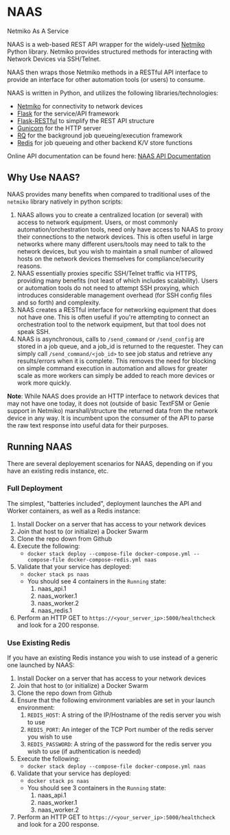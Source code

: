 # NAAS
Netmiko As A Service

NAAS is a web-based REST API wrapper for the widely-used [Netmiko](https://github.com/ktbyers/netmiko)
 Python library.  Netmiko provides structured methods for interacting with Network Devices via SSH/Telnet.


NAAS then wraps those Netmiko methods in a RESTful API interface to provide an interface
 for other automation tools (or users) to consume.

NAAS is written in Python, and utilizes the following libraries/technologies:
    
* [Netmiko](https://github.com/ktbyers/netmiko) for connectivity to network devices
* [Flask](https://github.com/pallets/flask) for the service/API framework
* [Flask-RESTful](https://github.com/flask-restful/flask-restful) to simplify the REST API structure
* [Gunicorn](https://github.com/benoitc/gunicorn) for the HTTP server
* [RQ](https://github.com/rq/rq) for the background job queueing/execution framework
* [Redis](https://github.com/antirez/redis) for job queueing and other backend K/V store functions

Online API documentation can be found here: [NAAS API Documentation](https://lykinsbd.github.io/naas)

## Why Use NAAS?

NAAS provides many benefits when compared to traditional uses of the `netmiko` library natively
in python scripts:

1. NAAS allows you to create a centralized location (or several) with access to network equipment.
 Users, or most commonly automation/orchestration tools, need only have access to NAAS to proxy their
 connections to the network devices. This is often useful in large networks where many different
 users/tools may need to talk to the network devices, but you wish to maintain a small number of
 allowed hosts on the network devices themselves for compliance/security reasons.
2. NAAS essentially proxies specific SSH/Telnet traffic via HTTPS, providing many benefits 
 (not least of which includes scalability).  Users or automation tools do not need to attempt SSH proxying, 
 which introduces considerable management overhead (for SSH config files and so forth) and complexity.
3. NAAS creates a RESTful interface for networking equipment that does not have one.  This is often
 useful if you're attempting to connect an orchestration tool to the network equipment, but that
 tool does not speak SSH.
4. NAAS is asynchronous, calls to `/send_command` or `/send_config` are stored in a job queue, and a
 job_id is returned to the requester.  They can simply call `/send_command/<job_id>` to see job status
 and retrieve any results/errors when it is complete.  This removes the need for blocking on simple command
 execution in automation and allows for greater scale as more workers can simply be added to reach more
 devices or work more quickly.
 
**Note**: While NAAS does provide an HTTP interface to network devices that may not have one today,
it does not (outside of basic TextFSM or Genie support in Netmiko) marshall/structure the returned data
from the network device in any way.  It is incumbent upon the consumer of the API to parse the
raw text response into useful data for their purposes.


## Running NAAS

There are several deployement scenarios for NAAS, depending on if you have an existing redis instance, etc.

### Full Deployment

The simplest, "batteries included", deployment launches the API and Worker containers, as well as a Redis instance:

1. Install Docker on a server that has access to your network devices
2. Join that host to (or initialize) a Docker Swarm
3. Clone the repo down from Github
4. Execute the following:
    * ```docker stack deploy --compose-file docker-compose.yml --compose-file docker-compose-redis.yml naas```
5. Validate that your service has deployed:
    * ```docker stack ps naas```
    * You should see 4 containers in the `Running` state:
        1. naas_api.1
        2. naas_worker.1
        3. naas_worker.2
        4. naas_redis.1
6. Perform an HTTP GET to `https://<your_server_ip>:5000/healthcheck` and look for a 200 response.

### Use Existing Redis

If you have an existing Redis instance you wish to use instead of a generic one launched by NAAS:

1. Install Docker on a server that has access to your network devices
2. Join that host to (or initialize) a Docker Swarm
3. Clone the repo down from Github
4. Ensure that the following environment variables are set in your launch environment:
    1. `REDIS_HOST`: A string of the IP/Hostname of the redis server you wish to use
    2. `REDIS_PORT`: An integer of the TCP Port number of the redis server you wish to use
    3. `REDIS_PASSWORD`: A string of the password for the redis server you wish to use (if authentication is needed)
5. Execute the following:
    * ```docker stack deploy --compose-file docker-compose.yml naas```
6. Validate that your service has deployed:
    * ```docker stack ps naas```
    * You should see 3 containers in the `Running` state:
        1. naas_api.1
        2. naas_worker.1
        3. naas_worker.2
7. Perform an HTTP GET to `https://<your_server_ip>:5000/healthcheck` and look for a 200 response.
